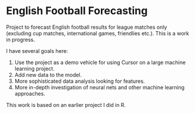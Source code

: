 # English Football Forecasting
Project to forecast English football results for league matches only (excluding cup matches, international games, friendlies etc.). This is a work in progress.

I have several goals here:
1. Use the project as a demo vehicle for using Cursor on a large machine learning project.
2. Add new data to the model.
3. More sophisticated data analysis looking for features.
4. More in-depth investigation of neural nets and other machine learning approaches.

This work is based on an earlier project I did in R.
